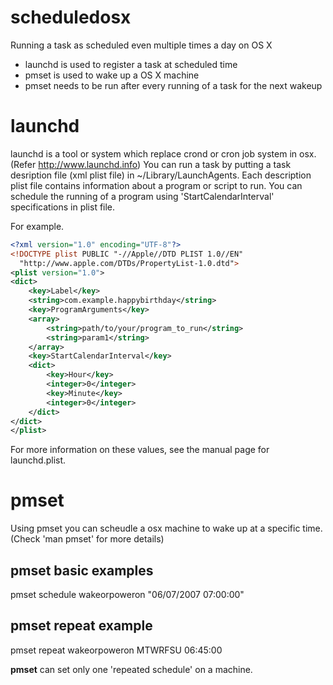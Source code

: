 # scheduledosx

Running a task as scheduled even multiple times a day on OS X

- launchd is used to register a task at scheduled time
- pmset is used to wake up a OS X machine 
- pmset needs to be run after every running of a task for the next wakeup


# launchd
launchd is a tool or system which replace crond or cron job system in osx. (Refer http://www.launchd.info)
You can run a task by putting a task desription file (xml plist file) in ~/Library/LaunchAgents.
Each description plist file contains information about a program or script to run. 
You can schedule the running of a program using 'StartCalendarInterval' specifications in plist file.

For example.
```xml
<?xml version="1.0" encoding="UTF-8"?>
<!DOCTYPE plist PUBLIC "-//Apple//DTD PLIST 1.0//EN"
  "http://www.apple.com/DTDs/PropertyList-1.0.dtd">
<plist version="1.0">
<dict>
    <key>Label</key>
    <string>com.example.happybirthday</string>
    <key>ProgramArguments</key>
	<array>
        <string>path/to/your/program_to_run</string>
        <string>param1</string>
    </array>
    <key>StartCalendarInterval</key>
    <dict>
        <key>Hour</key>
        <integer>0</integer>
        <key>Minute</key>
        <integer>0</integer>
    </dict>
</dict>
</plist>
```

For more information on these values, see the manual page for launchd.plist.




# pmset 
Using pmset you can scheudle a osx machine to wake up at a specific time. (Check 'man pmset' for more details)

## pmset basic examples
pmset schedule wakeorpoweron "06/07/2007 07:00:00"

## pmset repeat example
pmset repeat wakeorpoweron MTWRFSU 06:45:00

**pmset** can set only one 'repeated schedule' on a machine.

